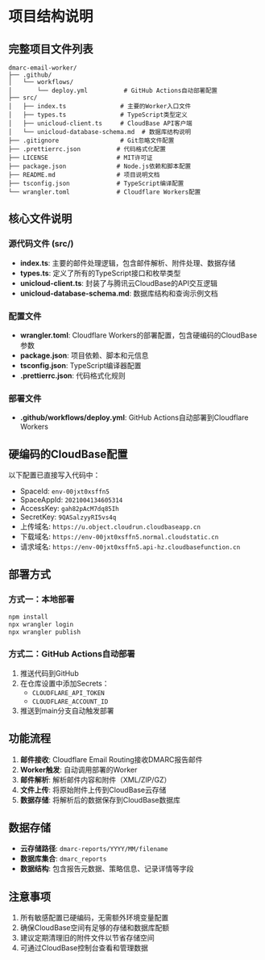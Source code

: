 # 项目结构说明

## 完整项目文件列表

```
dmarc-email-worker/
├── .github/
│   └── workflows/
│       └── deploy.yml          # GitHub Actions自动部署配置
├── src/
│   ├── index.ts               # 主要的Worker入口文件
│   ├── types.ts               # TypeScript类型定义
│   ├── unicloud-client.ts     # CloudBase API客户端
│   └── unicloud-database-schema.md  # 数据库结构说明
├── .gitignore                 # Git忽略文件配置
├── .prettierrc.json          # 代码格式化配置
├── LICENSE                   # MIT许可证
├── package.json              # Node.js依赖和脚本配置
├── README.md                 # 项目说明文档
├── tsconfig.json             # TypeScript编译配置
└── wrangler.toml             # Cloudflare Workers配置
```

## 核心文件说明

### 源代码文件 (src/)
- **index.ts**: 主要的邮件处理逻辑，包含邮件解析、附件处理、数据存储
- **types.ts**: 定义了所有的TypeScript接口和枚举类型
- **unicloud-client.ts**: 封装了与腾讯云CloudBase的API交互逻辑
- **unicloud-database-schema.md**: 数据库结构和查询示例文档

### 配置文件
- **wrangler.toml**: Cloudflare Workers的部署配置，包含硬编码的CloudBase参数
- **package.json**: 项目依赖、脚本和元信息
- **tsconfig.json**: TypeScript编译器配置
- **.prettierrc.json**: 代码格式化规则

### 部署文件
- **.github/workflows/deploy.yml**: GitHub Actions自动部署到Cloudflare Workers

## 硬编码的CloudBase配置

以下配置已直接写入代码中：
- SpaceId: `env-00jxt0xsffn5`
- SpaceAppId: `2021004134605314`
- AccessKey: `gah82pAcM7dq85Ih`
- SecretKey: `9QASalzyyRI5vs4q`
- 上传域名: `https://u.object.cloudrun.cloudbaseapp.cn`
- 下载域名: `https://env-00jxt0xsffn5.normal.cloudstatic.cn`
- 请求域名: `https://env-00jxt0xsffn5.api-hz.cloudbasefunction.cn`

## 部署方式

### 方式一：本地部署
```bash
npm install
npx wrangler login
npx wrangler publish
```

### 方式二：GitHub Actions自动部署
1. 推送代码到GitHub
2. 在仓库设置中添加Secrets：
   - `CLOUDFLARE_API_TOKEN`
   - `CLOUDFLARE_ACCOUNT_ID`
3. 推送到main分支自动触发部署

## 功能流程

1. **邮件接收**: Cloudflare Email Routing接收DMARC报告邮件
2. **Worker触发**: 自动调用部署的Worker
3. **邮件解析**: 解析邮件内容和附件（XML/ZIP/GZ）
4. **文件上传**: 将原始附件上传到CloudBase云存储
5. **数据存储**: 将解析后的数据保存到CloudBase数据库

## 数据存储

- **云存储路径**: `dmarc-reports/YYYY/MM/filename`
- **数据库集合**: `dmarc_reports`
- **数据结构**: 包含报告元数据、策略信息、记录详情等字段

## 注意事项

1. 所有敏感配置已硬编码，无需额外环境变量配置
2. 确保CloudBase空间有足够的存储和数据库配额
3. 建议定期清理旧的附件文件以节省存储空间
4. 可通过CloudBase控制台查看和管理数据